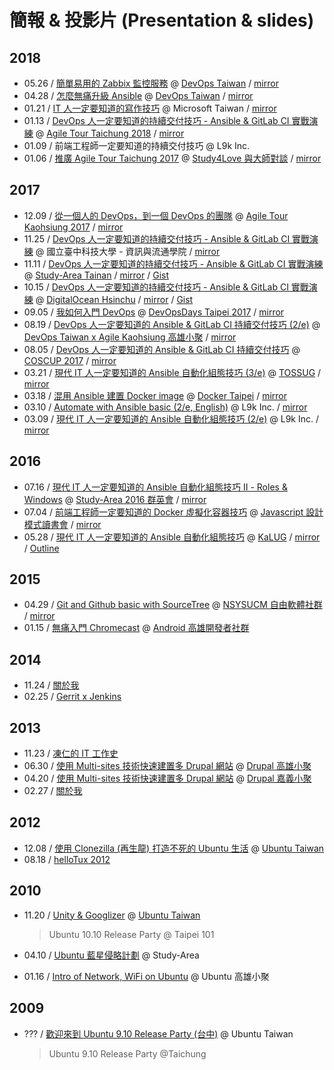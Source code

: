 # 簡報 & 投影片 (Presentation & slides)

## 2018

* 05.26 / [簡單易用的 Zabbix 監控服務](https://speakerdeck.com/chusiang/zabbix-the-easy-to-use-monitoring-tools) @ [DevOps Taiwan](https://devops.kktix.cc/events/monitoring-tools) / [mirror](https://www.slideshare.net/freezejonny/zabbix-the-easy-to-use-monitoring-tools)
* 04.28 / [怎麼無痛升級 Ansible](https://speakerdeck.com/chusiang/how-to-easy-upgrade-the-ansible) @ [DevOps Taiwan](https://kktix.com/events/meetup13-0428) / [mirror](https://www.slideshare.net/freezejonny/how-to-easy-upgrade-the-ansible)
* 01.21 / [IT 人一定要知道的寫作技巧](https://speakerdeck.com/chusiang/writing-skills-for-information-technology) @ Microsoft Taiwan / [mirror](https://www.slideshare.net/freezejonny/writing-skills-for-information-technology)
* 01.13 / [DevOps 人一定要知道的持續交付技巧 - Ansible & GitLab CI 實戰演練](https://speakerdeck.com/chusiang/continuous-delivery-workshop-with-ansible-x-gitlab-ci-5th) @ [Agile Tour Taichung 2018](https://www.accupass.com/event/1711280738178163006690) / [mirror](https://www.slideshare.net/freezejonny/continuous-delivery-workshop-with-ansible-x-gitlab-ci-5th/freezejonny/continuous-delivery-workshop-with-ansible-x-gitlab-ci-5th)
* 01.09 / 前端工程師一定要知道的持續交付技巧 @ L9k Inc.
* 01.06 / [推廣 Agile Tour Taichung 2017](https://speakerdeck.com/chusiang/promo-the-agile-tour-taichung-2017) @ [Study4Love 與大師對談](https://study4-tw.kktix.cc/events/study4love2018) / [mirror](https://www.slideshare.net/freezejonny/promo-the-agile-tour-taichung-2017/freezejonny/promo-the-agile-tour-taichung-2017)

## 2017

* 12.09 / [從一個人的 DevOps，到一個 DevOps 的團隊](https://speakerdeck.com/chusiang/my-devops-tour) @ [Agile Tour Kaohsiung 2017](https://www.accupass.com/event/1709111042501613360068) / [mirror](https://www.slideshare.net/freezejonny/my-devops-tour-83671273/freezejonny/my-devops-tour-83671273)
* 11.25 / [DevOps 人一定要知道的持續交付技巧 - Ansible & GitLab CI 實戰演練](https://speakerdeck.com/chusiang/continuous-delivery-workshop-with-ansible-x-gitlab-ci-3rd) @ 國立臺中科技大學 - 資訊與流通學院 / [mirror](https://www.slideshare.net/freezejonny/continuous-delivery-workshop-with-ansible-x-gitlab-ci-3rd-82780117)
* 11.11 / [DevOps 人一定要知道的持續交付技巧 - Ansible & GitLab CI 實戰演練](https://speakerdeck.com/chusiang/continuous-delivery-workshop-with-ansible-x-gitlab-ci-2nd-plus) @ [Study-Area Tainan](http://phorum.study-area.org/index.php/topic,72062.0.html) / [mirror](https://www.slideshare.net/freezejonny/continuous-delivery-workshop-with-ansible-x-gitlab-ci-2nd-81917906) / [Gist](https://gist.github.com/chusiang/56843a737b8c3931c1736d6939a4e172)
* 10.15 / [DevOps 人一定要知道的持續交付技巧 - Ansible & GitLab CI 實戰演練](https://speakerdeck.com/chusiang/continuous-delivery-workshop-with-ansible-x-gitlab-ci) @ [DigitalOcean Hsinchu](https://www.meetup.com/DigitalOceanHsinchu/events/243518189/) / [mirror](https://www.slideshare.net/freezejonny/continuous-delivery-workshop-with-ansible-x-gitlab-ci) / [Gist](https://gist.github.com/chusiang/56843a737b8c3931c1736d6939a4e172)
* 09.05 / [我如何入門 DevOps](https://speakerdeck.com/chusiang/how-do-i-get-started-the-devops) @ [DevOpsDays Taipei 2017](https://devopsdays.tw/) / [mirror](https://www.slideshare.net/freezejonny/how-do-i-get-started-the-devops)
* 08.19 / [DevOps 人一定要知道的 Ansible & GitLab CI 持續交付技巧 (2/e)](https://speakerdeck.com/chusiang/continuous-delivery-with-ansible-x-gitlab-ci-2e) @ [DevOps Taiwan x Agile Kaohsiung 高雄小聚](https://devops.kktix.cc/events/meetup-kaohsiung-1) / [mirror](https://www.slideshare.net/freezejonny/continuous-delivery-withansible-x-gitlab-ci-2e)
* 08.05 / [DevOps 人一定要知道的 Ansible & GitLab CI 持續交付技巧](https://speakerdeck.com/chusiang/continuous-delivery-with-ansible-x-gitlab-ci) @ [COSCUP 2017](http://coscup.org/2017/#/schedule) / [mirror](https://www.slideshare.net/freezejonny/continuous-delivery-with-ansible-x-gitlab-ci)
* 03.21 / [現代 IT 人一定要知道的 Ansible 自動化組態技巧 \(3/e\)](https://speakerdeck.com/chusiang/automate-with-ansible-basic-3e) @ [TOSSUG](http://tossug.kktix.cc/events/b3ebffa1-363c69) / [mirror](https://www.slideshare.net/freezejonny/automate-with-ansible-basic-3e)
* 03.18 / [混用 Ansible 建置 Docker image](https://speakerdeck.com/chusiang/the-mix-mode-of-ansible-and-docker) @ [Docker Taipei](https://www.meetup.com/Docker-Taipei/events/237978710/) / [mirror](https://www.slideshare.net/freezejonny/ansible-docker-image)
* 03.10 / [Automate with Ansible basic (2/e, English)](https://speakerdeck.com/chusiang/automate-with-ansible-basic-2e-en) @ L9k Inc. / [mirror](https://www.slideshare.net/freezejonny/automate-with-ansible-basic-2e-en)
* 03.09 / [現代 IT 人一定要知道的 Ansible 自動化組態技巧 (2/e)](https://speakerdeck.com/chusiang/automate-with-ansible-basic-2e-1) @ L9k Inc. / [mirror](https://www.slideshare.net/freezejonny/automate-with-ansible-basic-2nd)

## 2016

* 07.16 / [現代 IT 人一定要知道的 Ansible 自動化組態技巧 Ⅱ - Roles & Windows](https://speakerdeck.com/chusiang/xian-dai-it-ren-ding-yao-zhi-dao-de-ansible-zi-dong-hua-zu-tai-ji-qiao-ii-roles-and-windows) @ [Study-Area 2016 群英會](http://studyarea.kktix.cc/events/c6457aff) / [mirror](http://www.slideshare.net/freezejonny/it-ansible-64079747)
* 07.04 / [前端工程師一定要知道的 Docker 虛擬化容器技巧](https://speakerdeck.com/chusiang/qian-duan-gong-cheng-shi-ding-yao-zhi-dao-de-docker-xu-ni-hua-rong-qi-ji-qiao) @ [Javascript 設計模式讀書會](https://www.facebook.com/events/270434173308724/) / [mirror](http://www.slideshare.net/freezejonny/docker-63701917)
* 05.28 / [現代 IT 人一定要知道的 Ansible 自動化組態技巧](https://speakerdeck.com/chusiang/xian-dai-it-ren-ding-yao-zhi-dao-de-ansible-zi-dong-hua-zu-tai-ji-qiao) @ [KaLUG](http://kalug.kktix.cc/events/84f75129) / [mirror](http://www.slideshare.net/freezejonny/it-ansible) / [Outline](https://gist.github.com/chusiang/60918f8f400c3f82944c86b924553b27)

## 2015

* 04.29 / [Git and Github basic with SourceTree](https://speakerdeck.com/chusiang/git-and-github-basic-with-sourcetree) @ [NSYSUCM 自由軟體社群](https://www.facebook.com/events/1417995725171168/) / [mirror](http://www.slideshare.net/freezejonny/git-and-github-basic-with-sourcetree)
* 01.15 / [無痛入門 Chromecast](http://www.slideshare.net/freezejonny/2015-0115chromecast-43577698) @ [Android 高雄開發者社群](http://akdg.kktix.cc/events/akdg8-no9?locale=en)

## 2014

* 11.24 / [關於我](http://rvl.drx.tw/2014-11-24-about-me.html)
* 02.25 / [Gerrit x Jenkins](http://rvl.drx.tw/2014-02-25-gerrit-x-jenkins.html#/)

## 2013

* 11.23 / [凍仁的 IT 工作史](http://rvl.drx.tw/2013-11-23-my-it-history.html#/) 
* 06.30 / [使用 Multi-sites 技術快速建置多 Drupal 網站](http://rvl.drx.tw/2013-06-30-d7-multi-site.html#/) @ [Drupal 高雄小聚](https://drupaltaiwan.org/forum/20130528/7429)
* 04.20 / [使用 Multi-sites 技術快速建置多 Drupal 網站](http://chusiang.github.io/impress.js/2013-04-20-d7-multi-site.html#/bored) @ [Drupal 嘉義小聚](https://drupaltaiwan.org/forum/20130528/7428)
* 02.27 / [關於我](http://chusiang.github.io/impress.js/2013-02-27-about-me.html#/bored)

## 2012

* 12.08 / [使用 Clonezilla (再生龍) 打造不死的 Ubuntu 生活](http://chusiang.github.io/impress.js/2012-12-08-clonezilla.html#/bored) @ [Ubuntu Taiwan](http://ubuntu-tw.kktix.cc/events/urptw1210kh)
* 08.18 / [helloTux 2012](http://www.slideshare.net/freezejonny/hellotux-coscup-2012)

## 2010

* 11.20 / [Unity & Googlizer](http://www.slideshare.net/freezejonny/ubuntureleaseparty) @ [Ubuntu Taiwan](https://docs.google.com/document/d/1J4oGJYS3WQEovB3qHEAcVScyx_dAwSfBEcCeT9yVJ94/edit?hl=zh_TW#)

  > Ubuntu 10.10 Release Party @ Taipei 101

* 04.10 / [Ubuntu 藍星侵略計劃](http://www.slideshare.net/freezejonny/990414ubuntubluestar) @ Study-Area
* 01.16 / [Intro of Network, WiFi on Ubuntu](http://www.slideshare.net/freezejonny/ubutwkh2-internet) @ Ubuntu 高雄小聚

## 2009

* ??? / [歡迎來到 Ubuntu 9.10 Release Party (台中)](http://www.slideshare.net/freezejonny/ubuntu-904-release) @ Ubuntu Taiwan

  > Ubuntu 9.10 Release Party @Taichung
